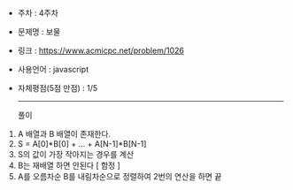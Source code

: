 * 주차 : 4주차
* 문제명 : 보물
* 링크 : https://www.acmicpc.net/problem/1026
* 사용언어 : javascript
* 자체평점(5점 만점) : 1/5

  ---

  풀이

1. A 배열과 B 배열이 존재한다.
2. S = A[0]*B[0] + ... + A[N-1]*B[N-1]
3. S의 값이 가장 작아지는 경우를 계산
4. B는 재배열 하면 안된다 [ 함정 ]
5. A를 오름차순 B를 내림차순으로 정렬하여 2번의 연산을 하면 끝